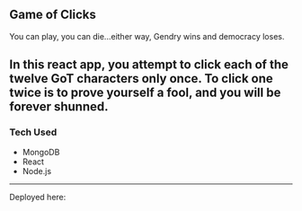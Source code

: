 ## Game of Clicks
You can play, you can die...either way, Gendry wins and democracy loses.

In this react app, you attempt to click each of the twelve GoT characters only once. 
To click one twice is to prove yourself a fool, and you will be forever shunned.
---
### Tech Used
* MongoDB
* React
* Node.js
---
Deployed here: 



